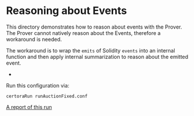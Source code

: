# Reasoning about Events

This directory demonstrates how to reason about events with the Prover. 
The Prover cannot natively reason about the Events, therefore a workaround is needed.

The workaround is to wrap the `emits` of Solidity `events` into an internal function and then apply internal summarization to reason about the emitted event. 

- 
Run this configuration via:

```certoraRun runAuctionFixed.conf```

[A report of this run](https://prover.certora.com/output/53900/4ffdad0c20094a729d830bfb1b460f3e?anonymousKey=b345ea4d1fe4b3631442c0f110e926a58f47ee9b)


